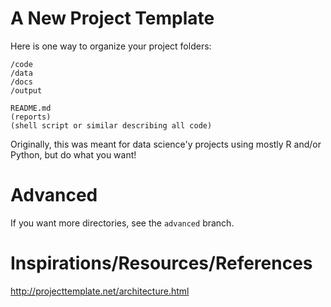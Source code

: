 # A New Project Template

Here is one way to organize your project folders:

	/code
	/data
	/docs
	/output

	README.md
	(reports)
	(shell script or similar describing all code)
	

Originally, this was meant for data science'y projects using mostly R and/or
Python, but do what you want!


# Advanced

If you want more directories, see the `advanced` branch.


# Inspirations/Resources/References

http://projecttemplate.net/architecture.html
